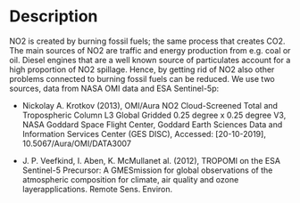 # Description

NO2 is created by burning fossil fuels; the same process that creates CO2. The main sources of NO2 are traffic and energy production from e.g. coal or oil. Diesel engines that are a well known source of particulates account for a high proportion of NO2 spillage. Hence, by getting rid of NO2 also other problems connected to burning fossil fuels can be reduced. We use two sources, data from NASA OMI data and ESA Sentinel-5p:

- Nickolay A. Krotkov (2013), OMI/Aura NO2 Cloud-Screened Total and Tropospheric Column L3 Global Gridded 0.25 degree x 0.25 degree V3, NASA Goddard Space Flight Center, Goddard Earth Sciences Data and Information Services Center (GES DISC), Accessed: [20-10-2019], 10.5067/Aura/OMI/DATA3007

- J. P. Veefkind, I. Aben, K. McMullanet al. (2012), TROPOMI on the ESA Sentinel-5 Precursor: A GMESmission for global observations of the atmospheric composition for climate, air quality and ozone layerapplications. Remote Sens. Environ.